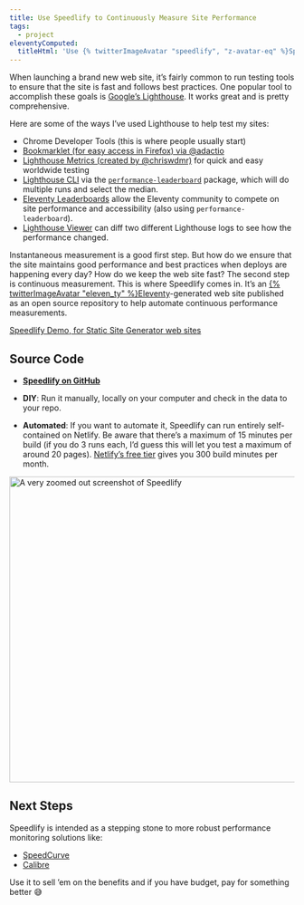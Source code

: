 ```yaml
---
title: Use Speedlify to Continuously Measure Site Performance
tags:
  - project
eleventyComputed:
  titleHtml: 'Use {% twitterImageAvatar "speedlify", "z-avatar-eq" %}Speedlify to Continuously Measure Site Performance'
---
```

When launching a brand new web site, it’s fairly common to run testing tools to ensure that the site is fast and follows best practices. One popular tool to accomplish these goals is [Google’s Lighthouse](https://developers.google.com/web/tools/lighthouse). It works great and is pretty comprehensive.

Here are some of the ways I’ve used Lighthouse to help test my sites:

* Chrome Developer Tools (this is where people usually start)
* [Bookmarklet (for easy access in Firefox) via @adactio](https://adactio.com/journal/16523)
* [Lighthouse Metrics (created by @chriswdmr)](https://lighthouse-metrics.com/) for quick and easy worldwide testing
* [Lighthouse CLI](https://www.npmjs.com/package/lighthouse#using-the-node-cli) via the [`performance-leaderboard`](https://github.com/zachleat/performance-leaderboard) package, which will do multiple runs and select the median.
* [Eleventy Leaderboards](https://www.11ty.dev/leaderboard/) allow the Eleventy community to compete on site performance and accessibility (also using `performance-leaderboard`).
* [Lighthouse Viewer](https://googlechrome.github.io/lighthouse-ci/viewer/) can diff two different Lighthouse logs to see how the performance changed.

Instantaneous measurement is a good first step. But how do we ensure that the site maintains good performance and best practices when deploys are happening every day? How do we keep the web site fast? The second step is continuous measurement. This is where Speedlify comes in. It’s an [{% twitterImageAvatar "eleven_ty" %}Eleventy](https://www.11ty.dev/)-generated web site published as an open source repository to help automate continuous performance measurements.

<div class="primarylink"><a href="https://www.speedlify.dev/ssg/">Speedlify Demo, for Static Site Generator web sites</a></div>

## Source Code

* **[Speedlify on GitHub](http://github.com/zachleat/speedlify)**

* **DIY**: Run it manually, locally on your computer and check in the data to your repo.
* **Automated**: If you want to automate it, Speedlify can run entirely self-contained on Netlify. Be aware that there’s a maximum of 15 minutes per build (if you do 3 runs each, I’d guess this will let you test a maximum of around 20 pages). [Netlify’s free tier](https://www.netlify.com/pricing/) gives you 300 build minutes per month.

<div class="fullwidth"><a href="https://www.speedlify.dev/ssg/"><img src="/web/img/posts/speedlify/screenshot-1x.png" srcset="/web/img/posts/speedlify/screenshot-1x.png 600w, /web/img/posts/speedlify/screenshot-2x.png 1400w" sizes="(min-width: 60em) calc(100vw - 14rem), 100vw" alt="A very zoomed out screenshot of Speedlify" width="600" height="540"></a></div>

## Next Steps

Speedlify is intended as a stepping stone to more robust performance monitoring solutions like:

* [SpeedCurve](https://speedcurve.com/)
* [Calibre](https://calibreapp.com/)

Use it to sell ’em on the benefits and if you have budget, pay for something better 😅

